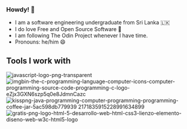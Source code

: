 ### Howdy! 👋

- I am a software engineering undergraduate from Sri Lanka 🇱🇰
- I do love Free and Open Source Software 🐧
- I am following The Odin Project whenever I have time.
- Pronouns: he/him 😄

## Tools I work with

![javascript-logo-png-transparent](https://user-images.githubusercontent.com/69723438/146675550-3a7f902e-5d8a-424f-9f37-bc34e427c223.png)
![imgbin-the-c-programming-language-computer-icons-computer-programming-source-code-programming-c-logo-eZjx3GXN6szp5q0e8JdmnCazc](https://user-images.githubusercontent.com/69723438/146675551-35dcc245-f758-43ae-9344-b598222f6a7b.jpg)
![kisspng-java-programming-computer-programming-programming-coffee-jar-5ac598db779939 2171835915228991634899](https://user-images.githubusercontent.com/69723438/146675594-b7e4a421-3743-4a3e-ac4b-e321463427eb.jpg)
![gratis-png-logo-html-5-desarrollo-web-html-css3-lienzo-elemento-diseno-web-w3c-html5-logo](https://user-images.githubusercontent.com/69723438/146675596-aca5a9a3-5ea7-46fa-ac11-75cd64ecbc6a.png)

<!--
**sujeewasandeepa/sujeewasandeepa** is a ✨ _special_ ✨ repository because its `README.md` (this file) appears on your GitHub profile.

Here are some ideas to get you started:

- 🔭 I’m currently working on ...
- 🌱 I’m currently learning ...
- 👯 I’m looking to collaborate on ...
- 🤔 I’m looking for help with ...
- 💬 Ask me about ...
- 📫 How to reach me: ...
- 😄 Pronouns: ...
- ⚡ Fun fact: ...
-->
